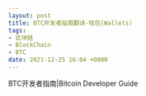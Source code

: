 ```yaml
---
layout: post
title: BTC开发者指南翻译-钱包(Wallets)
tags: 
- 区块链
- BlockChain
- BTC
date: 2021-12-25 16:04 +0800
---
```


BTC开发者指南|Bitcoin Developer Guide


